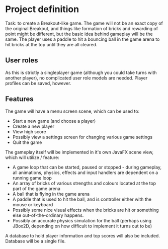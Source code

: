 # Project definition

Task: to create a Breakout-like game. The game will not be an exact copy of the original Breakout, and things like formation of bricks and rewarding of point might be different, but the basic idea behind gameplay will be the same. The player uses a paddle to hit a bouncing ball in the game arena to hit bricks at the top until they are all cleared.

## User roles

As this is strictly a singleplayer game (although you could take turns with another player), no complicated user role models are needed. Player profiles can be saved, however.

## Features

The game will have a menu screen scene, which can be used to:
* Start a new game (and choose a player)
* Create a new player
* View high score
* Possibly view a settings screen for changing various game settings
* Quit the game

The gameplay itself will be implemented in it's own JavaFX scene view, which will utilize / feature:
* A game loop that can be started, paused or stopped - during gameplay, all animations, physics, effects and input handlers are dependent on a running game loop
* An array of bricks of various strengths and colours located at the top part of the game arena
* A ball that is flying in the game arena
* A paddle that is used to hit the ball, and is controller either with the mouse or keyboard
* Possibly some nice visual effects when the bricks are hit or something else out-of-the-ordinary happens.
* Possibly an accurate physics simulation for the ball (perhaps using JBox2D, depending on how difficult to implement it turns out to be)

A database to hold player information and top scores will also be included. Database will be a single file.

